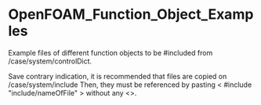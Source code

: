 # OpenFOAM_Function_Object_Examples
Example files of different function objects to be #included from /case/system/controlDict.

Save contrary indication, it is recommended that files are copied on /case/system/include
Then, they must be referenced by pasting < #include "include/nameOfFile" > without any <>.
